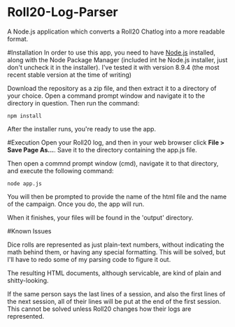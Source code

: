 # Roll20-Log-Parser

A Node.js application which converts a Roll20 Chatlog into a more readable format.

#Installation
In order to use this app, you need to have [Node.js](https://nodejs.org) installed, along with the Node Package Manager (included int he Node.js installer, just don't uncheck it in the installer). I've tested it with version 8.9.4 (the most recent stable version at the time of writing)

Download the repository as a zip file, and then extract it to a directory of your choice. Open a command prompt window and navigate it to the directory in question. Then run the command:

`npm install`

After the installer runs, you're ready to use the app.

#Execution
Open your Roll20 log, and then in your web browser click **File > Save Page As...**. Save it to the directory containing the app.js file.

Then open a commnd prompt window (cmd), navigate it to that directory, and execute the following command:

`node app.js`

You will then be prompted to provide the name of the html file and the name of the campaign. Once you do, the app will run. 

When it finishes, your files will be found in the 'output' directory.

#Known Issues

Dice rolls are represented as just plain-text numbers, without indicating the math behind them, or having any special formatting. This will be solved, but I'll have to redo some of my parsing code to figure it out.

The resulting HTML documents, although servicable, are kind of plain and shitty-looking.

If the same person says the last lines of a session, and also the first lines of the next session, all of their lines will be put at the end of the first session. This cannot be solved unless Roll20 changes how their logs are represented.
